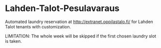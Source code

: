 # Lahden-Talot-Pesulavaraus
Automated laundry reservation at <http://extranet.oppilastalo.fi/> for Lahden Talot tenants with customization.

LIMITATION: The whole week will be skipped if the first chosen laundry slot is taken.